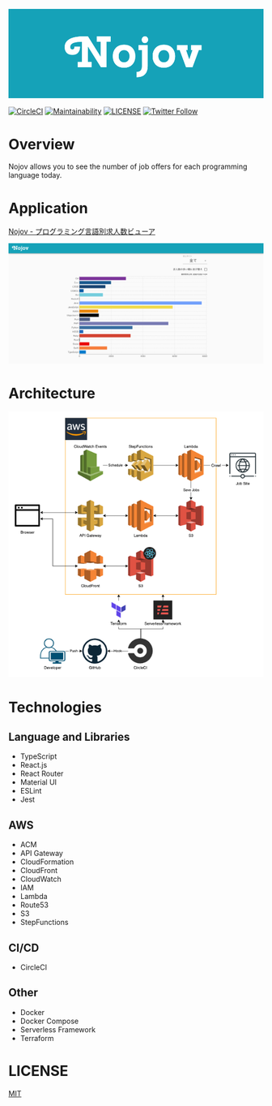 [![Logo](./demo/logo.png)](https://nojov.kou-pg.com)

[![CircleCI](https://circleci.com/gh/kou-pg-0131/nojov-ui/tree/main.svg?style=shield)](https://circleci.com/gh/kou-pg-0131/nojov-ui/tree/main)
[![Maintainability](https://api.codeclimate.com/v1/badges/eb080864e0f215dd1ae1/maintainability)](https://codeclimate.com/github/kou-pg-0131/nojov-ui/maintainability)
[![LICENSE](https://img.shields.io/github/license/kou-pg-0131/nojov-ui?style=plastic)](./LICENSE)
[![Twitter Follow](https://img.shields.io/twitter/follow/kou_pg_0131?style=social)](https://twitter.com/kou_pg_0131)

# Overview

Nojov allows you to see the number of job offers for each programming language today.

# Application

[Nojov \- プログラミング言語別求人数ビューア](https://nojov.kou-pg.com/)

![screenshot](./demo/screenshot.png)

# Architecture

![architecture](./demo/architecture.png)

# Technologies

## Language and Libraries

- TypeScript
- React.js
- React Router
- Material UI
- ESLint
- Jest

## AWS

- ACM
- API Gateway
- CloudFormation
- CloudFront
- CloudWatch
- IAM
- Lambda
- Route53
- S3
- StepFunctions

## CI/CD

- CircleCI

## Other

- Docker
- Docker Compose
- Serverless Framework
- Terraform

# LICENSE

[MIT](./LICENSE)
